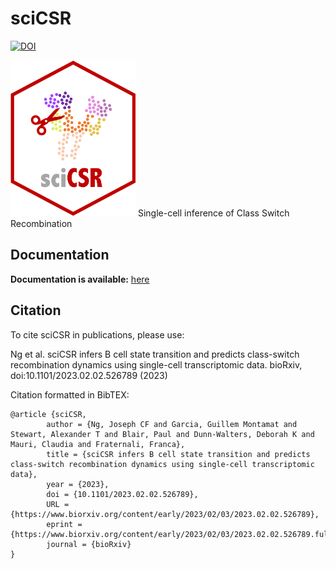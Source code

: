# sciCSR

[![DOI](https://zenodo.org/badge/492787223.svg)](https://zenodo.org/badge/latestdoi/492787223)

<img src="man/figures/sciCSR_logo.png" alt="logo" width="200" height="250">
Single-cell inference of Class Switch Recombination

## Documentation

**Documentation is available:** [here](https://josephng-bio.org/sciCSR)

## Citation

To cite sciCSR in publications, please use:

Ng et al. sciCSR infers B cell state transition and predicts class-switch recombination dynamics using single-cell transcriptomic data. bioRxiv, doi:10.1101/2023.02.02.526789 (2023)

Citation formatted in BibTEX:

```
@article {sciCSR,
        author = {Ng, Joseph CF and Garcia, Guillem Montamat and Stewart, Alexander T and Blair, Paul and Dunn-Walters, Deborah K and Mauri, Claudia and Fraternali, Franca},
        title = {sciCSR infers B cell state transition and predicts class-switch recombination dynamics using single-cell transcriptomic data},
        year = {2023},
        doi = {10.1101/2023.02.02.526789},
        URL = {https://www.biorxiv.org/content/early/2023/02/03/2023.02.02.526789},
        eprint = {https://www.biorxiv.org/content/early/2023/02/03/2023.02.02.526789.full.pdf},
        journal = {bioRxiv}
}

```
